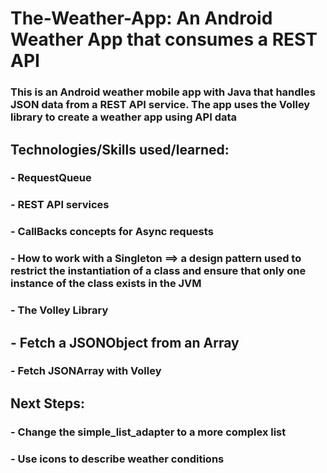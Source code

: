 # The-Weather-App: An Android Weather App that consumes a REST API
### This is an Android weather mobile app with Java that handles JSON data from a REST API service. The app uses the Volley library to create a weather app using API data

## Technologies/Skills used/learned:
### - RequestQueue
### - REST API services
### - CallBacks concepts for Async requests
### - How to work with a Singleton ==> a design pattern used to restrict the instantiation of a class and ensure that only one instance of the class exists in the JVM
### - The Volley Library
## - Fetch a JSONObject from an Array
### - Fetch JSONArray with Volley

## Next Steps:
### - Change the simple_list_adapter to a more complex list
### - Use icons to describe weather conditions

